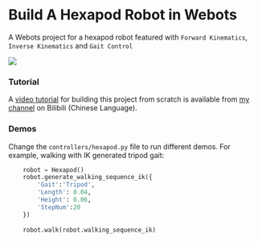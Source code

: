 # Build A Hexapod Robot in Webots

A Webots project for a hexapod robot featured with `Forward Kinematics`, `Inverse Kinematics` and `Gait Control`

![](media/demo.gif)

### Tutorial
A [video tutorial](https://www.bilibili.com/video/BV1EF411U7bW) for building this project from scratch is available from [my channel](https://space.bilibili.com/13031745) on Bilibili (Chinese Language).

### Demos

Change the `controllers/hexapod.py` file to run different demos. For example, walking with IK generated tripod gait:

```python
    robot = Hexapod()
    robot.generate_walking_sequence_ik({
        'Gait':'Tripod',
        'Length': 0.04,
        'Height': 0.06,
        'StepNum':20
    })
    
    robot.walk(robot.walking_sequence_ik)
```
